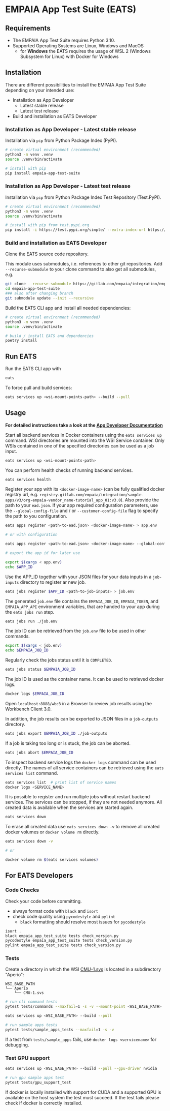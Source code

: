 # EMPAIA App Test Suite (EATS)

## Requirements

* The EMPAIA App Test Suite requires Python 3.10.
* Supported Operating Systems are Linux, Windows and MacOS
  * for **Windows** the EATS requires the usage of WSL 2 (Windows Subsystem for Linux) with Docker for Windows

## Installation

There are different possibilities to install the EMPAIA App Test Suite depending on your intended use:

* Installation as App Developer
  * Latest stable release
  * Latest test release
* Build and installation as EATS Developer

### Installation as App Developer - Latest stable release

Installation via `pip` from Python Package Index (PyPI).

```bash
# create virtual environment (recommended)
python3 -m venv .venv
source .venv/bin/activate

# install with pip
pip install empaia-app-test-suite
```

### Installation as App Developer - Latest test release

Installation via `pip` from Python Package Index Test Repository (Test.PyPI).

```bash
# create virtual environment (recommended)
python3 -m venv .venv
source .venv/bin/activate

# install with pip from test.pypi.org
pip install -i https://test.pypi.org/simple/ --extra-index-url https://pypi.org/simple/ empaia-app-test-suite
```

### Build and installation as EATS Developer

Clone the EATS source code repository.

This module uses submodules, i.e. references to other git repositories. Add `--recurse-submodule` to your clone command to also get all submodules, e.g.

```bash
git clone --recurse-submodule https://gitlab.com/empaia/integration/empaia-app-test-suite.git
cd empaia-app-test-suite
### also after changing branch
git submodule update --init --recursive
```

Build the EATS CLI app and install all needed dependencies:

```bash
# create virtual environment (recommended)
python3 -m venv .venv
source .venv/bin/activate

# build / install EATS and dependencies
poetry install
```

## Run EATS

Run the EATS CLI app with

```bash
eats
```

To force pull and build services:

```bash
eats services up <wsi-mount-points-path> --build --pull
```

## Usage

**For detailed instructions take a look at the [App Developer Documentation](https://developer.empaia.org/app_developer_docs/#/)**

Start all backend services in Docker containers using the `eats services up` command. WSI directories are mounted into the WSI Service container. Only WSIs contained in one of the specified directories can be used as a job input.

```bash
eats services up <wsi-mount-points-path>
```

You can perform health checks of running backend services.

```bash
eats services health
```

Register your app with its `<docker-image-name>` (can be fully qualified docker registry url, e.g. `registry.gitlab.com/empaia/integration/sample-apps/v3/org-empaia-vendor_name-tutorial_app_01:v3.0`). Also provide the path to your `ead.json`. If your app required configuration parameters, use the `--global-config-file` and / or `--customer-config-file` flag to specify the path to you configuration.

```bash
eats apps register <path-to-ead.json> <docker-image-name> > app.env

# or with configuration

eats apps register <path-to-ead.json> <docker-image-name> --global-config-file <path-to-configuration.json> --customer-config-file <path-to-configuration.json> > app.env

# export the app id for later use

export $(xargs < app.env)
echo $APP_ID
```

Use the APP_ID together with your JSON files for your data inputs in a `job-inputs` directory to register ar new job.

```bash
eats jobs register $APP_ID <path-to-job-inputs> > job.env
```

The generated `job.env` file contains the `EMPAIA_JOB_ID`, `EMPAIA_TOKEN`, and `EMPAIA_APP_API` environment variables, that are handed to your app during the `eats jobs run` step.

```bash
eats jobs run ./job.env
```

The job ID can be retrieved from the `job.env` file to be used in other commands.

```bash
export $(xargs < job.env)
echo $EMPAIA_JOB_ID
```

Regularly check the jobs status until it is `COMPLETED`.

```bash
eats jobs status $EMPAIA_JOB_ID
```

The job ID is used as the container name. It can be used to retrieved docker logs.

```bash
docker logs $EMPAIA_JOB_ID
```

Open `localhost:8888/wbc3` in a Browser to review job results using the Workbench Client 3.0.

In addition, the job results can be exported to JSON files in a `job-outputs` directory.

```bash
eats jobs export $EMPAIA_JOB_ID ./job-outputs
```

If a job is taking too long or is stuck, the job can be aborted.

```bash
eats jobs abort $EMPAIA_JOB_ID
```

To inspect backend service logs the `docker logs` command can be used directly. The names of all service containers can be retrieved using the `eats services list` command.

```bash
eats services list  # print list of service names
docker logs <SERVICE_NAME>
```

It is possible to register and run multiple jobs without restart backend services. The services can be stopped, if they are not needed anymore. All created data is available when the services are started again.

```bash
eats services down
```

To erase all created data use `eats services down -v` to remove all created docker volumes or `docker volume rm` directly.

```bash
eats services down -v

# or

docker volume rm $(eats services volumes)
```

## For EATS Developers

### Code Checks

Check your code before committing.

* always format code with `black` and `isort`
* check code quality using `pycodestyle` and `pylint`
  * `black` formatting should resolve most issues for `pycodestyle`

```bash
isort .
black empaia_app_test_suite tests check_version.py
pycodestyle empaia_app_test_suite tests check_version.py
pylint empaia_app_test_suite tests check_version.py
```

### Tests

Create a directory in which the WSI [CMU-1.svs](http://openslide.cs.cmu.edu/download/openslide-testdata/Aperio/CMU-1.svs) is located in a subdirectory "Aperio":

```
WSI_BASE_PATH
└── Aperio
    └── CMU-1.svs
```

```bash
# run cli command tests
pytest tests/commands --maxfail=1 -s -v --mount-point <WSI_BASE_PATH>

eats services up <WSI_BASE_PATH> --build --pull

# run sample apps tests
pytest tests/sample_apps_tests --maxfail=1 -s -v
```

If a test from `tests/sample_apps` fails, use `docker logs <servicename>` for debugging.

### Test GPU support

```bash
eats services up <WSI_BASE_PATH> --build --pull --gpu-driver nvidia

# run gpu sample apps test
pytest tests/gpu_support_test
```

If docker is locally installed with support for CUDA and a supported GPU is available on the host system the test must succeed. If the test fails please check if docker is correctly installed.
